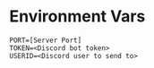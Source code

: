 # Environment Vars
```
PORT=[Server Port]
TOKEN=<Discord bot token>
USERID=<Discord user to send to>
```